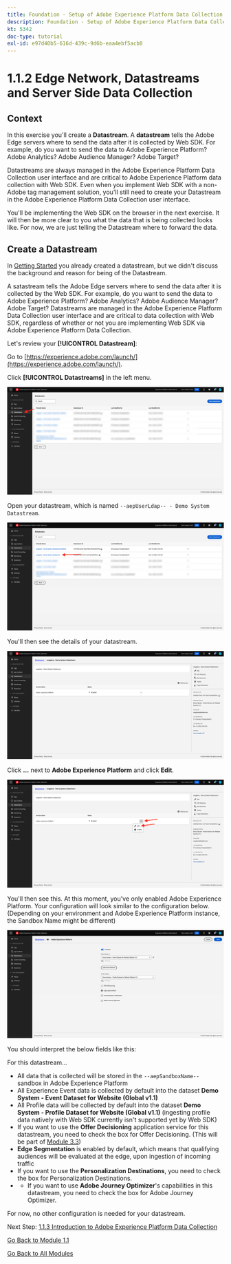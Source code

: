 ```yaml
---
title: Foundation - Setup of Adobe Experience Platform Data Collection and the Web SDK extension - Edge Network, Datastreams and Server Side Data Collection
description: Foundation - Setup of Adobe Experience Platform Data Collection and the Web SDK extension - Edge Network, Datastreams and Server Side Data Collection
kt: 5342
doc-type: tutorial
exl-id: e97d40b5-616d-439c-9d6b-eaa4ebf5acb0
---
```

# 1.1.2 Edge Network, Datastreams and Server Side Data Collection

## Context

In this exercise you'll create a **Datastream**. A **datastream** tells the Adobe Edge servers where to send the data after it is collected by Web SDK. For example, do you want to send the data to Adobe Experience Platform? Adobe Analytics? Adobe Audience Manager? Adobe Target? 

Datastreams are always managed in the Adobe Experience Platform Data Collection user interface and are critical to Adobe Experience Platform data collection with Web SDK. Even when you implement Web SDK with a non-Adobe tag management solution, you'll still need to create your Datastream in the Adobe Experience Platform Data Collection user interface.

You'll be implementing the Web SDK on the browser in the next exercise. It will then be more clear to you what the data that is being collected looks like. For now, we are just telling the Datastream where to forward the data.

## Create a Datastream

In [Getting Started](./../../../modules/gettingstarted/gettingstarted/ex2.md) you already created a datastream, but we didn't discuss the background and reason for being of the Datastream. 

A satastream tells the Adobe Edge servers where to send the data after it is collected by the Web SDK. For example, do you want to send the data to Adobe Experience Platform? Adobe Analytics? Adobe Audience Manager? Adobe Target? Datastreams are managed in the Adobe Experience Platform Data Collection user interface and are critical to data collection with Web SDK, regardless of whether or not you are implementing Web SDK via Adobe Experience Platform Data Collection.

Let's review your **[!UICONTROL Datastream]**:

Go to [https://experience.adobe.com/launch/](https://experience.adobe.com/launch/).

Click **[!UICONTROL Datastreams]** in the left menu.

![Click Datastream icon in the left navigation](./images/edgeconfig1.png)

Open your datastream, which is named `--aepUserLdap-- - Demo System Datastream`.

![Name the Datastream and save](./images/edgeconfig2.png)

You'll then see the details of your datastream. 

![Name the Datastream and save](./images/edgecfg1.png)

Click **...** next to **Adobe Experience Platform** and click **Edit**.

![Name the Datastream and save](./images/edgecfg1a.png)

You'll then see this. At this moment, you've only enabled Adobe Experience Platform. Your configuration will look similar to the configuration below. (Depending on your environment and Adobe Experience Platform instance, the Sandbox Name might be different)

![Name the Datastream and save](./images/edgecfg2.png)

You should interpret the below fields like this:

For this datastream...

- All data that is collected will be stored in the `--aepSandboxName--` sandbox in Adobe Experience Platform
- All Experience Event data is collected by default into the dataset **Demo System - Event Dataset for Website (Global v1.1)**
- All Profile data will be collected by default into the dataset **Demo System - Profile Dataset for Website (Global v1.1)** (ingesting profile data natively with Web SDK currently isn't supported yet by Web SDK)
- If you want to use the **Offer Decisioning** application service for this datastream, you need to check the box for Offer Decisioning. (This will be part of [Module 3.3](./../../../modules/ajo-b2c/module3.3/offer-decisioning.md))
- **Edge Segmentation** is enabled by default, which means that qualifying audiences will be evaluated at the edge, upon ingestion of incoming traffic
- If you want to use the **Personalization Destinations**, you need to check the box for Personalization Destinations.
- - If you want to use **Adobe Journey Optimizer**'s capabilities in this datastream, you need to check the box for Adobe Journey Optimizer.


For now, no other configuration is needed for your datastream.

Next Step: [1.1.3 Introduction to Adobe Experience Platform Data Collection](./ex3.md)

[Go Back to Module 1.1](./data-ingestion-launch-web-sdk.md)

[Go Back to All Modules](./../../../overview.md)
